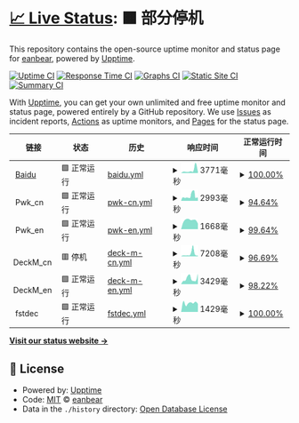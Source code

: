 # [📈 Live Status](https://eanbear.github.io/upptime): <!--live status--> **🟧 部分停机**

This repository contains the open-source uptime monitor and status page for [eanbear](https://eanbear.github.io/upptime), powered by [Upptime](https://github.com/upptime/upptime).

[![Uptime CI](https://github.com/eanbear/upptime/workflows/Uptime%20CI/badge.svg)](https://github.com/eanbear/upptime/actions?query=workflow%3A%22Uptime+CI%22)
[![Response Time CI](https://github.com/eanbear/upptime/workflows/Response%20Time%20CI/badge.svg)](https://github.com/eanbear/upptime/actions?query=workflow%3A%22Response+Time+CI%22)
[![Graphs CI](https://github.com/eanbear/upptime/workflows/Graphs%20CI/badge.svg)](https://github.com/eanbear/upptime/actions?query=workflow%3A%22Graphs+CI%22)
[![Static Site CI](https://github.com/eanbear/upptime/workflows/Static%20Site%20CI/badge.svg)](https://github.com/eanbear/upptime/actions?query=workflow%3A%22Static+Site+CI%22)
[![Summary CI](https://github.com/eanbear/upptime/workflows/Summary%20CI/badge.svg)](https://github.com/eanbear/upptime/actions?query=workflow%3A%22Summary+CI%22)

With [Upptime](https://upptime.js.org), you can get your own unlimited and free uptime monitor and status page, powered entirely by a GitHub repository. We use [Issues](https://github.com/eanbear/upptime/issues) as incident reports, [Actions](https://github.com/eanbear/upptime/actions) as uptime monitors, and [Pages](https://eanbear.github.io/upptime) for the status page.

<!--start: status pages-->
<!-- This summary is generated by Upptime (https://github.com/upptime/upptime) -->
<!-- Do not edit this manually, your changes will be overwritten -->
<!-- prettier-ignore -->
| 链接 | 状态 | 历史 | 响应时间 | 正常运行时间 |
| --- | ------ | ------- | ------------- | ------ |
| <img alt="" src="https://icons.duckduckgo.com/ip3/www.baidu.com.ico" height="13"> [Baidu](https://www.baidu.com) | 🟩 正常运行 | [baidu.yml](https://github.com/eanbear/upptime/commits/HEAD/history/baidu.yml) | <details><summary><img alt="响应时间图像" src="./graphs/baidu/response-time-week.png" height="20"> 3771毫秒</summary><br><a href="https://eanbear.github.io/upptime/history/baidu"><img alt="响应时间 2570" src="https://img.shields.io/endpoint?url=https%3A%2F%2Fraw.githubusercontent.com%2Feanbear%2Fupptime%2FHEAD%2Fapi%2Fbaidu%2Fresponse-time.json"></a><br><a href="https://eanbear.github.io/upptime/history/baidu"><img alt="24 小时响应时间 2262" src="https://img.shields.io/endpoint?url=https%3A%2F%2Fraw.githubusercontent.com%2Feanbear%2Fupptime%2FHEAD%2Fapi%2Fbaidu%2Fresponse-time-day.json"></a><br><a href="https://eanbear.github.io/upptime/history/baidu"><img alt="7 天正常运行时间 3771" src="https://img.shields.io/endpoint?url=https%3A%2F%2Fraw.githubusercontent.com%2Feanbear%2Fupptime%2FHEAD%2Fapi%2Fbaidu%2Fresponse-time-week.json"></a><br><a href="https://eanbear.github.io/upptime/history/baidu"><img alt="30天的正常运行时间 2570" src="https://img.shields.io/endpoint?url=https%3A%2F%2Fraw.githubusercontent.com%2Feanbear%2Fupptime%2FHEAD%2Fapi%2Fbaidu%2Fresponse-time-month.json"></a><br><a href="https://eanbear.github.io/upptime/history/baidu"><img alt="1年的正常运行时间 2570" src="https://img.shields.io/endpoint?url=https%3A%2F%2Fraw.githubusercontent.com%2Feanbear%2Fupptime%2FHEAD%2Fapi%2Fbaidu%2Fresponse-time-year.json"></a></details> | <details><summary><a href="https://eanbear.github.io/upptime/history/baidu">100.00%</a></summary><a href="https://eanbear.github.io/upptime/history/baidu"><img alt="正常运行时间 99.91%" src="https://img.shields.io/endpoint?url=https%3A%2F%2Fraw.githubusercontent.com%2Feanbear%2Fupptime%2FHEAD%2Fapi%2Fbaidu%2Fuptime.json"></a><br><a href="https://eanbear.github.io/upptime/history/baidu"><img alt="24 小时正常运行时间 100.00%" src="https://img.shields.io/endpoint?url=https%3A%2F%2Fraw.githubusercontent.com%2Feanbear%2Fupptime%2FHEAD%2Fapi%2Fbaidu%2Fuptime-day.json"></a><br><a href="https://eanbear.github.io/upptime/history/baidu"><img alt="7 天正常运行时间 100.00%" src="https://img.shields.io/endpoint?url=https%3A%2F%2Fraw.githubusercontent.com%2Feanbear%2Fupptime%2FHEAD%2Fapi%2Fbaidu%2Fuptime-week.json"></a><br><a href="https://eanbear.github.io/upptime/history/baidu"><img alt="30天的正常运行时间 99.91%" src="https://img.shields.io/endpoint?url=https%3A%2F%2Fraw.githubusercontent.com%2Feanbear%2Fupptime%2FHEAD%2Fapi%2Fbaidu%2Fuptime-month.json"></a><br><a href="https://eanbear.github.io/upptime/history/baidu"><img alt="1年的正常运行时间 99.91%" src="https://img.shields.io/endpoint?url=https%3A%2F%2Fraw.githubusercontent.com%2Feanbear%2Fupptime%2FHEAD%2Fapi%2Fbaidu%2Fuptime-year.json"></a></details>
| <img alt="" src="https://icons.duckduckgo.com/ip3/null.ico" height="13"> Pwk_cn | 🟩 正常运行 | [pwk-cn.yml](https://github.com/eanbear/upptime/commits/HEAD/history/pwk-cn.yml) | <details><summary><img alt="响应时间图像" src="./graphs/pwk-cn/response-time-week.png" height="20"> 2993毫秒</summary><br><a href="https://eanbear.github.io/upptime/history/pwk-cn"><img alt="响应时间 2752" src="https://img.shields.io/endpoint?url=https%3A%2F%2Fraw.githubusercontent.com%2Feanbear%2Fupptime%2FHEAD%2Fapi%2Fpwk-cn%2Fresponse-time.json"></a><br><a href="https://eanbear.github.io/upptime/history/pwk-cn"><img alt="24 小时响应时间 2997" src="https://img.shields.io/endpoint?url=https%3A%2F%2Fraw.githubusercontent.com%2Feanbear%2Fupptime%2FHEAD%2Fapi%2Fpwk-cn%2Fresponse-time-day.json"></a><br><a href="https://eanbear.github.io/upptime/history/pwk-cn"><img alt="7 天正常运行时间 2993" src="https://img.shields.io/endpoint?url=https%3A%2F%2Fraw.githubusercontent.com%2Feanbear%2Fupptime%2FHEAD%2Fapi%2Fpwk-cn%2Fresponse-time-week.json"></a><br><a href="https://eanbear.github.io/upptime/history/pwk-cn"><img alt="30天的正常运行时间 2752" src="https://img.shields.io/endpoint?url=https%3A%2F%2Fraw.githubusercontent.com%2Feanbear%2Fupptime%2FHEAD%2Fapi%2Fpwk-cn%2Fresponse-time-month.json"></a><br><a href="https://eanbear.github.io/upptime/history/pwk-cn"><img alt="1年的正常运行时间 2752" src="https://img.shields.io/endpoint?url=https%3A%2F%2Fraw.githubusercontent.com%2Feanbear%2Fupptime%2FHEAD%2Fapi%2Fpwk-cn%2Fresponse-time-year.json"></a></details> | <details><summary><a href="https://eanbear.github.io/upptime/history/pwk-cn">94.64%</a></summary><a href="https://eanbear.github.io/upptime/history/pwk-cn"><img alt="正常运行时间 97.25%" src="https://img.shields.io/endpoint?url=https%3A%2F%2Fraw.githubusercontent.com%2Feanbear%2Fupptime%2FHEAD%2Fapi%2Fpwk-cn%2Fuptime.json"></a><br><a href="https://eanbear.github.io/upptime/history/pwk-cn"><img alt="24 小时正常运行时间 92.98%" src="https://img.shields.io/endpoint?url=https%3A%2F%2Fraw.githubusercontent.com%2Feanbear%2Fupptime%2FHEAD%2Fapi%2Fpwk-cn%2Fuptime-day.json"></a><br><a href="https://eanbear.github.io/upptime/history/pwk-cn"><img alt="7 天正常运行时间 94.64%" src="https://img.shields.io/endpoint?url=https%3A%2F%2Fraw.githubusercontent.com%2Feanbear%2Fupptime%2FHEAD%2Fapi%2Fpwk-cn%2Fuptime-week.json"></a><br><a href="https://eanbear.github.io/upptime/history/pwk-cn"><img alt="30天的正常运行时间 97.25%" src="https://img.shields.io/endpoint?url=https%3A%2F%2Fraw.githubusercontent.com%2Feanbear%2Fupptime%2FHEAD%2Fapi%2Fpwk-cn%2Fuptime-month.json"></a><br><a href="https://eanbear.github.io/upptime/history/pwk-cn"><img alt="1年的正常运行时间 97.25%" src="https://img.shields.io/endpoint?url=https%3A%2F%2Fraw.githubusercontent.com%2Feanbear%2Fupptime%2FHEAD%2Fapi%2Fpwk-cn%2Fuptime-year.json"></a></details>
| <img alt="" src="https://icons.duckduckgo.com/ip3/null.ico" height="13"> Pwk_en | 🟩 正常运行 | [pwk-en.yml](https://github.com/eanbear/upptime/commits/HEAD/history/pwk-en.yml) | <details><summary><img alt="响应时间图像" src="./graphs/pwk-en/response-time-week.png" height="20"> 1668毫秒</summary><br><a href="https://eanbear.github.io/upptime/history/pwk-en"><img alt="响应时间 3691" src="https://img.shields.io/endpoint?url=https%3A%2F%2Fraw.githubusercontent.com%2Feanbear%2Fupptime%2FHEAD%2Fapi%2Fpwk-en%2Fresponse-time.json"></a><br><a href="https://eanbear.github.io/upptime/history/pwk-en"><img alt="24 小时响应时间 2222" src="https://img.shields.io/endpoint?url=https%3A%2F%2Fraw.githubusercontent.com%2Feanbear%2Fupptime%2FHEAD%2Fapi%2Fpwk-en%2Fresponse-time-day.json"></a><br><a href="https://eanbear.github.io/upptime/history/pwk-en"><img alt="7 天正常运行时间 1668" src="https://img.shields.io/endpoint?url=https%3A%2F%2Fraw.githubusercontent.com%2Feanbear%2Fupptime%2FHEAD%2Fapi%2Fpwk-en%2Fresponse-time-week.json"></a><br><a href="https://eanbear.github.io/upptime/history/pwk-en"><img alt="30天的正常运行时间 3691" src="https://img.shields.io/endpoint?url=https%3A%2F%2Fraw.githubusercontent.com%2Feanbear%2Fupptime%2FHEAD%2Fapi%2Fpwk-en%2Fresponse-time-month.json"></a><br><a href="https://eanbear.github.io/upptime/history/pwk-en"><img alt="1年的正常运行时间 3691" src="https://img.shields.io/endpoint?url=https%3A%2F%2Fraw.githubusercontent.com%2Feanbear%2Fupptime%2FHEAD%2Fapi%2Fpwk-en%2Fresponse-time-year.json"></a></details> | <details><summary><a href="https://eanbear.github.io/upptime/history/pwk-en">99.64%</a></summary><a href="https://eanbear.github.io/upptime/history/pwk-en"><img alt="正常运行时间 97.49%" src="https://img.shields.io/endpoint?url=https%3A%2F%2Fraw.githubusercontent.com%2Feanbear%2Fupptime%2FHEAD%2Fapi%2Fpwk-en%2Fuptime.json"></a><br><a href="https://eanbear.github.io/upptime/history/pwk-en"><img alt="24 小时正常运行时间 97.48%" src="https://img.shields.io/endpoint?url=https%3A%2F%2Fraw.githubusercontent.com%2Feanbear%2Fupptime%2FHEAD%2Fapi%2Fpwk-en%2Fuptime-day.json"></a><br><a href="https://eanbear.github.io/upptime/history/pwk-en"><img alt="7 天正常运行时间 99.64%" src="https://img.shields.io/endpoint?url=https%3A%2F%2Fraw.githubusercontent.com%2Feanbear%2Fupptime%2FHEAD%2Fapi%2Fpwk-en%2Fuptime-week.json"></a><br><a href="https://eanbear.github.io/upptime/history/pwk-en"><img alt="30天的正常运行时间 97.49%" src="https://img.shields.io/endpoint?url=https%3A%2F%2Fraw.githubusercontent.com%2Feanbear%2Fupptime%2FHEAD%2Fapi%2Fpwk-en%2Fuptime-month.json"></a><br><a href="https://eanbear.github.io/upptime/history/pwk-en"><img alt="1年的正常运行时间 97.49%" src="https://img.shields.io/endpoint?url=https%3A%2F%2Fraw.githubusercontent.com%2Feanbear%2Fupptime%2FHEAD%2Fapi%2Fpwk-en%2Fuptime-year.json"></a></details>
| <img alt="" src="https://icons.duckduckgo.com/ip3/null.ico" height="13"> DeckM_cn | 🟥 停机 | [deck-m-cn.yml](https://github.com/eanbear/upptime/commits/HEAD/history/deck-m-cn.yml) | <details><summary><img alt="响应时间图像" src="./graphs/deck-m-cn/response-time-week.png" height="20"> 7208毫秒</summary><br><a href="https://eanbear.github.io/upptime/history/deck-m-cn"><img alt="响应时间 5762" src="https://img.shields.io/endpoint?url=https%3A%2F%2Fraw.githubusercontent.com%2Feanbear%2Fupptime%2FHEAD%2Fapi%2Fdeck-m-cn%2Fresponse-time.json"></a><br><a href="https://eanbear.github.io/upptime/history/deck-m-cn"><img alt="24 小时响应时间 9292" src="https://img.shields.io/endpoint?url=https%3A%2F%2Fraw.githubusercontent.com%2Feanbear%2Fupptime%2FHEAD%2Fapi%2Fdeck-m-cn%2Fresponse-time-day.json"></a><br><a href="https://eanbear.github.io/upptime/history/deck-m-cn"><img alt="7 天正常运行时间 7208" src="https://img.shields.io/endpoint?url=https%3A%2F%2Fraw.githubusercontent.com%2Feanbear%2Fupptime%2FHEAD%2Fapi%2Fdeck-m-cn%2Fresponse-time-week.json"></a><br><a href="https://eanbear.github.io/upptime/history/deck-m-cn"><img alt="30天的正常运行时间 5762" src="https://img.shields.io/endpoint?url=https%3A%2F%2Fraw.githubusercontent.com%2Feanbear%2Fupptime%2FHEAD%2Fapi%2Fdeck-m-cn%2Fresponse-time-month.json"></a><br><a href="https://eanbear.github.io/upptime/history/deck-m-cn"><img alt="1年的正常运行时间 5762" src="https://img.shields.io/endpoint?url=https%3A%2F%2Fraw.githubusercontent.com%2Feanbear%2Fupptime%2FHEAD%2Fapi%2Fdeck-m-cn%2Fresponse-time-year.json"></a></details> | <details><summary><a href="https://eanbear.github.io/upptime/history/deck-m-cn">96.69%</a></summary><a href="https://eanbear.github.io/upptime/history/deck-m-cn"><img alt="正常运行时间 98.56%" src="https://img.shields.io/endpoint?url=https%3A%2F%2Fraw.githubusercontent.com%2Feanbear%2Fupptime%2FHEAD%2Fapi%2Fdeck-m-cn%2Fuptime.json"></a><br><a href="https://eanbear.github.io/upptime/history/deck-m-cn"><img alt="24 小时正常运行时间 92.54%" src="https://img.shields.io/endpoint?url=https%3A%2F%2Fraw.githubusercontent.com%2Feanbear%2Fupptime%2FHEAD%2Fapi%2Fdeck-m-cn%2Fuptime-day.json"></a><br><a href="https://eanbear.github.io/upptime/history/deck-m-cn"><img alt="7 天正常运行时间 96.69%" src="https://img.shields.io/endpoint?url=https%3A%2F%2Fraw.githubusercontent.com%2Feanbear%2Fupptime%2FHEAD%2Fapi%2Fdeck-m-cn%2Fuptime-week.json"></a><br><a href="https://eanbear.github.io/upptime/history/deck-m-cn"><img alt="30天的正常运行时间 98.56%" src="https://img.shields.io/endpoint?url=https%3A%2F%2Fraw.githubusercontent.com%2Feanbear%2Fupptime%2FHEAD%2Fapi%2Fdeck-m-cn%2Fuptime-month.json"></a><br><a href="https://eanbear.github.io/upptime/history/deck-m-cn"><img alt="1年的正常运行时间 98.56%" src="https://img.shields.io/endpoint?url=https%3A%2F%2Fraw.githubusercontent.com%2Feanbear%2Fupptime%2FHEAD%2Fapi%2Fdeck-m-cn%2Fuptime-year.json"></a></details>
| <img alt="" src="https://icons.duckduckgo.com/ip3/null.ico" height="13"> DeckM_en | 🟩 正常运行 | [deck-m-en.yml](https://github.com/eanbear/upptime/commits/HEAD/history/deck-m-en.yml) | <details><summary><img alt="响应时间图像" src="./graphs/deck-m-en/response-time-week.png" height="20"> 3429毫秒</summary><br><a href="https://eanbear.github.io/upptime/history/deck-m-en"><img alt="响应时间 4097" src="https://img.shields.io/endpoint?url=https%3A%2F%2Fraw.githubusercontent.com%2Feanbear%2Fupptime%2FHEAD%2Fapi%2Fdeck-m-en%2Fresponse-time.json"></a><br><a href="https://eanbear.github.io/upptime/history/deck-m-en"><img alt="24 小时响应时间 2041" src="https://img.shields.io/endpoint?url=https%3A%2F%2Fraw.githubusercontent.com%2Feanbear%2Fupptime%2FHEAD%2Fapi%2Fdeck-m-en%2Fresponse-time-day.json"></a><br><a href="https://eanbear.github.io/upptime/history/deck-m-en"><img alt="7 天正常运行时间 3429" src="https://img.shields.io/endpoint?url=https%3A%2F%2Fraw.githubusercontent.com%2Feanbear%2Fupptime%2FHEAD%2Fapi%2Fdeck-m-en%2Fresponse-time-week.json"></a><br><a href="https://eanbear.github.io/upptime/history/deck-m-en"><img alt="30天的正常运行时间 4097" src="https://img.shields.io/endpoint?url=https%3A%2F%2Fraw.githubusercontent.com%2Feanbear%2Fupptime%2FHEAD%2Fapi%2Fdeck-m-en%2Fresponse-time-month.json"></a><br><a href="https://eanbear.github.io/upptime/history/deck-m-en"><img alt="1年的正常运行时间 4097" src="https://img.shields.io/endpoint?url=https%3A%2F%2Fraw.githubusercontent.com%2Feanbear%2Fupptime%2FHEAD%2Fapi%2Fdeck-m-en%2Fresponse-time-year.json"></a></details> | <details><summary><a href="https://eanbear.github.io/upptime/history/deck-m-en">98.22%</a></summary><a href="https://eanbear.github.io/upptime/history/deck-m-en"><img alt="正常运行时间 99.23%" src="https://img.shields.io/endpoint?url=https%3A%2F%2Fraw.githubusercontent.com%2Feanbear%2Fupptime%2FHEAD%2Fapi%2Fdeck-m-en%2Fuptime.json"></a><br><a href="https://eanbear.github.io/upptime/history/deck-m-en"><img alt="24 小时正常运行时间 100.00%" src="https://img.shields.io/endpoint?url=https%3A%2F%2Fraw.githubusercontent.com%2Feanbear%2Fupptime%2FHEAD%2Fapi%2Fdeck-m-en%2Fuptime-day.json"></a><br><a href="https://eanbear.github.io/upptime/history/deck-m-en"><img alt="7 天正常运行时间 98.22%" src="https://img.shields.io/endpoint?url=https%3A%2F%2Fraw.githubusercontent.com%2Feanbear%2Fupptime%2FHEAD%2Fapi%2Fdeck-m-en%2Fuptime-week.json"></a><br><a href="https://eanbear.github.io/upptime/history/deck-m-en"><img alt="30天的正常运行时间 99.23%" src="https://img.shields.io/endpoint?url=https%3A%2F%2Fraw.githubusercontent.com%2Feanbear%2Fupptime%2FHEAD%2Fapi%2Fdeck-m-en%2Fuptime-month.json"></a><br><a href="https://eanbear.github.io/upptime/history/deck-m-en"><img alt="1年的正常运行时间 99.23%" src="https://img.shields.io/endpoint?url=https%3A%2F%2Fraw.githubusercontent.com%2Feanbear%2Fupptime%2FHEAD%2Fapi%2Fdeck-m-en%2Fuptime-year.json"></a></details>
| <img alt="" src="https://icons.duckduckgo.com/ip3/null.ico" height="13"> fstdec | 🟩 正常运行 | [fstdec.yml](https://github.com/eanbear/upptime/commits/HEAD/history/fstdec.yml) | <details><summary><img alt="响应时间图像" src="./graphs/fstdec/response-time-week.png" height="20"> 1429毫秒</summary><br><a href="https://eanbear.github.io/upptime/history/fstdec"><img alt="响应时间 3537" src="https://img.shields.io/endpoint?url=https%3A%2F%2Fraw.githubusercontent.com%2Feanbear%2Fupptime%2FHEAD%2Fapi%2Ffstdec%2Fresponse-time.json"></a><br><a href="https://eanbear.github.io/upptime/history/fstdec"><img alt="24 小时响应时间 1496" src="https://img.shields.io/endpoint?url=https%3A%2F%2Fraw.githubusercontent.com%2Feanbear%2Fupptime%2FHEAD%2Fapi%2Ffstdec%2Fresponse-time-day.json"></a><br><a href="https://eanbear.github.io/upptime/history/fstdec"><img alt="7 天正常运行时间 1429" src="https://img.shields.io/endpoint?url=https%3A%2F%2Fraw.githubusercontent.com%2Feanbear%2Fupptime%2FHEAD%2Fapi%2Ffstdec%2Fresponse-time-week.json"></a><br><a href="https://eanbear.github.io/upptime/history/fstdec"><img alt="30天的正常运行时间 3537" src="https://img.shields.io/endpoint?url=https%3A%2F%2Fraw.githubusercontent.com%2Feanbear%2Fupptime%2FHEAD%2Fapi%2Ffstdec%2Fresponse-time-month.json"></a><br><a href="https://eanbear.github.io/upptime/history/fstdec"><img alt="1年的正常运行时间 3537" src="https://img.shields.io/endpoint?url=https%3A%2F%2Fraw.githubusercontent.com%2Feanbear%2Fupptime%2FHEAD%2Fapi%2Ffstdec%2Fresponse-time-year.json"></a></details> | <details><summary><a href="https://eanbear.github.io/upptime/history/fstdec">100.00%</a></summary><a href="https://eanbear.github.io/upptime/history/fstdec"><img alt="正常运行时间 97.69%" src="https://img.shields.io/endpoint?url=https%3A%2F%2Fraw.githubusercontent.com%2Feanbear%2Fupptime%2FHEAD%2Fapi%2Ffstdec%2Fuptime.json"></a><br><a href="https://eanbear.github.io/upptime/history/fstdec"><img alt="24 小时正常运行时间 100.00%" src="https://img.shields.io/endpoint?url=https%3A%2F%2Fraw.githubusercontent.com%2Feanbear%2Fupptime%2FHEAD%2Fapi%2Ffstdec%2Fuptime-day.json"></a><br><a href="https://eanbear.github.io/upptime/history/fstdec"><img alt="7 天正常运行时间 100.00%" src="https://img.shields.io/endpoint?url=https%3A%2F%2Fraw.githubusercontent.com%2Feanbear%2Fupptime%2FHEAD%2Fapi%2Ffstdec%2Fuptime-week.json"></a><br><a href="https://eanbear.github.io/upptime/history/fstdec"><img alt="30天的正常运行时间 97.69%" src="https://img.shields.io/endpoint?url=https%3A%2F%2Fraw.githubusercontent.com%2Feanbear%2Fupptime%2FHEAD%2Fapi%2Ffstdec%2Fuptime-month.json"></a><br><a href="https://eanbear.github.io/upptime/history/fstdec"><img alt="1年的正常运行时间 97.69%" src="https://img.shields.io/endpoint?url=https%3A%2F%2Fraw.githubusercontent.com%2Feanbear%2Fupptime%2FHEAD%2Fapi%2Ffstdec%2Fuptime-year.json"></a></details>

<!--end: status pages-->

[**Visit our status website →**](https://eanbear.github.io/upptime)

## 📄 License

- Powered by: [Upptime](https://github.com/upptime/upptime)
- Code: [MIT](./LICENSE) © [eanbear](https://eanbear.github.io/upptime)
- Data in the `./history` directory: [Open Database License](https://opendatacommons.org/licenses/odbl/1-0/)
